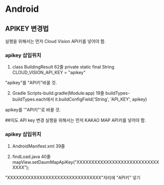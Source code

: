 # Android
## APIKEY 변경법
실행을 위해서는 먼저 Cloud Vision API키를 넣어야 함.

### apikey 삽입위치
1. class BuildingResult 62줄
private static final String CLOUD_VISION_API_KEY = "apikey"

"apikey"를 "API키"바꿀 것.

2. Gradle Scripts-build.gradle(Module:app) 19줄
buildTypes-buildTypes.each에서
it.buildConfigField('String', 'API_KEY', apikey)

apikey를 '"API키"'로 바꿀 것.


##지도 API key 변경
실행을 위해서는 먼저 KAKAO MAP API키를 넣어야 함.

### apikey 삽입위치
1. AndroidManifest.xml 39줄
<meta-data android:name="com.kakao.sdk.AppKey" android:value="XXXXXXXXXXXXXXXXXXXXXXXXXXXXXXXX"/>

2. findLoad.java 40줄
mapView.setDaumMapApiKey("XXXXXXXXXXXXXXXXXXXXXXXXXXXXXXXX");

"XXXXXXXXXXXXXXXXXXXXXXXXXXXXXXXX"자리에 "API키" 넣기